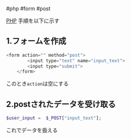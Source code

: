 
 #php #form #post 

[PHP](PHP.md)
手順を以下に示す

## 1.フォームを作成
```php
<form action="" method="post">
        <input type="text" name="input_text">
        <input type="submit">
    </form>
```
このとき`action`は空にする

## 2.postされたデータを受け取る
```php
$user_input =  $_POST["input_text"];
```
これでデータを扱える